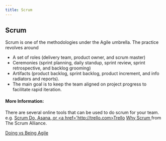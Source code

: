 ```yaml
---
title: Scrum
---
```

## Scrum

Scrum is one of the methodologies under the Agile umbrella. 
The practice revolves around 
- A set of roles (delivery team, product owner, and scrum master)
- Ceremonies (sprint planning, daily standup, sprint review, sprint retrospective, and backlog grooming)
- Artifacts (product backlog, sprint backlog, product increment, and info radiators and reports).
- The main goal is to keep the team aligned on project progress to facilitate rapid iteration.


#### More Information:
There are several online tools that can be used to do scrum for your team. e.g. <a href='https://www.scrumdo.com/'>Scrum Do, <a href='http://www.asana.com'>Asana, or <a href='http://trello.com>Trello
<a href='https://www.scrumalliance.org/why-scrum'> Why Scrum </a> from The Scrum Alliance.

<a href='http://agilitrix.com/2016/04/doing-agile-vs-being-agile/'>Doing vs Being Agile</a>

